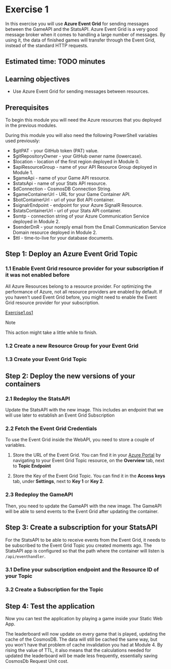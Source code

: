 # Exercise 1

In this exercise you will use **Azure Event Grid** for sending messages between the GameAPI and the StatsAPI. Azure Event Grid is a very good message broker when it comes to handling a large number of messages. By using it, the data of finished games will transfer through the Event Grid, instead of the standard HTTP requests.

## Estimated time: TODO minutes

## Learning objectives

- Use Azure Event Grid for sending messages between resources.

## Prerequisites

To begin this module you will need the Azure resources that you deployed in the previous modules.

During this module you will also need the following PowerShell variables used previously:

- $gitPAT - your GitHub token (PAT) value.
- $gitRepositoryOwner - your GitHub owner name (lowercase).
- $location - location of the first region deployed in Module 0.
- $apiResourceGroup  - name of your API Resource Group deployed in Module 1.
- $gameApi - name of your Game API resource.
- $statsApi - name of your Stats API resource.
- $dConnection - CosmosDB Connection String.
- $gameContainerUrl - URL for your Game Container API.
- $botContainerUrl - url of your Bot API container.
- $signalrEndpoint - endpoint for your Azure SignalR Resource.
- $statsContainerUrl - url of your Stats API container.
- $smtp - connection string of your Azure Communication Service deployed in Module 2.
- $senderDnR - your noreply email from the Email Communication Service Domain resource deployed in Module 2.
- $ttl - time-to-live for your database documents.

## Step 1: Deploy an Azure Event Grid Topic

### 1.1 Enable Event Grid resource provider for your subscription if it was not enabled before

All Azure Resources belong to a resource provider. For optimizing the performance of Azure, not all resource providers are enabled by default. If you haven't used Event Grid before, you might need to enable the Event Grid resource provider for your subscription.

[Exercise1.ps1](./Exercise1.ps1 ':include :type=code powershell')

> [!NOTE]
> This action might take a little while to finish.

### 1.2 Create a new Resource Group for your Event Grid

### 1.3 Create your Event Grid Topic

## Step 2: Deploy the new versions of your containers

### 2.1 Redeploy the StatsAPI

Update the StatsAPI with the new image. This includes an endpoint that we will use later to establish an Event Grid Subscription

### 2.2 Fetch the Event Grid Credentials

To use the Event Grid inside the WebAPI, you need to store a couple of variables.

  1. Store the URL of the Event Grid. You can find it in your [Azure Portal](https://portal.azure.com/) by navigating to your Event Grid Topic resource, on the **Overview** tab, next to **Topic Endpoint**

  2. Store the Key of the Event Grid Topic. You can find it in the **Access keys** tab, under **Settings**, next to **Key 1** or **Key 2**.

### 2.3 Redeploy the GameAPI

Then, you need to update the GameAPI with the new image. The GameAPI will be able to send events to the Event Grid after updating the container.

## Step 3: Create a subscription for your StatsAPI

For the StatsAPI to be able to receive events from the Event Grid, it needs to be subscribed to the Event Grid Topic you created moments ago.
The StatsAPI app is configured so that the path where the container will listen is `/api/eventhandler`.

### 3.1 Define your subscription endpoint and the Resource ID of your Topic

### 3.2 Create a Subscription for the Topic

## Step 4: Test the application

Now you can test the application by playing a game inside your Static Web App.

The leaderboard will now update on every game that is played, updating the cache of the CosmosDB. The data will still be cached the same way, but you won't have that problem of cache invalidation you had at Module 4. By rising the value of TTL, it also means that the calculations needed for updated the leaderboard will be made less frequently, essentially saving CosmosDb Request Unit cost.
